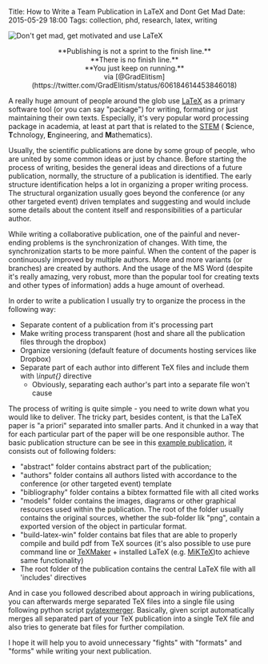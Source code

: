 Title: How to Write a Team Publication in LaTeX and Dont Get Mad
Date: 2015-05-29 18:00
Tags: collection, phd, research, latex, writing

![Don't get mad, get motivated and use LaTeX]({filename}../images/random/dont-get-mad-use-latex.png)

<center>
**Publishing is not a sprint to the finish line.** </br>
**There is no finish line.** </br>
**You just keep on running.** </br>
via [@GradElitism](https://twitter.com/GradElitism/status/606184614453846018)
</center>

A really huge amount of people around the glob use [LaTeX](http://www.latex-project.org/) as a primary software tool (or you can say "package") for writing, formating or just maintaining their own texts. Especially, it's very popular word processing package in academia, at least at part that is related to the [STEM](http://en.wikipedia.org/wiki/STEM_fields) ( **S**cience, **T**chnology, **E**ngineering, and **M**athematics).

Usually, the scientific publications are done by some group of people, who are united by some common ideas or just by chance. Before starting the process of writing, besides the general ideas and directions of a future publication, normally, the structure of a publication is identified. The early structure identification helps a lot in organizing a proper writing process. The structural organization usually goes beyond the conference (or any other targeted event) driven templates and suggesting and would include some details about the content itself and responsibilities of a particular author.

While writing a collaborative publication, one of the painful and never-ending problems is the synchronization of changes. With time, the synchronization starts to be more painful. When the content of the paper is continuously improved by multiple authors. More and more variants (or branches) are created by authors. And the usage of the MS Word (despite it's really amazing, very robust, more than the popular tool for creating texts and other types of information) adds a huge amount of overhead.

In order to write a publication I usually try to organize the process in the following way:

* Separate content of a publication from it's processing part
* Make writing process transparent (host and share all the publication files through the dropbox)
* Organize versioning (default feature of documents hosting services like Dropbox)
* Separate part of each author into different TeX files and include them with *\input{<PATH-TO-TeX>}* directive
	- Obviously, separating each author's part into a separate file won't cause

The process of writing is quite simple - you need to write down what you would like to deliver. The tricky part, besides content, is that the LaTeX paper is "a priori" separated into smaller parts. And it chunked in a way that for each particular part of the paper will be one responsible author. The basic publication structure can be see in this [example publication](https://github.com/vdmitriyev/pylatexmerger/tree/master/sample-paper), it consists out of following folders:

* "abstract" folder contains abstract part of the publication;
* "authors" folder contains all authors listed with accordance to the conference (or other targeted event) template
* "bibliography" folder contains a bibtex formatted file with all cited works
* "models" folder contains the images, diagrams or other graphical resources used within the publication. The root of the folder usually contains the original sources, whether the sub-folder lik "png", contain a exported version of the object in particular format.
* "build-latex-win" folder contains bat files that are able to properly compile and build pdf from TeX sources (it's also possible to use pure command line or [TeXMaker](http://www.xm1math.net/texmaker/) + installed LaTeX (e.g. [MiKTeX](http://miktex.org/))to achieve same functionality)
* The root folder of the publication contains the central LaTeX file with all 'includes' directives

And in case you followed described about approach in wiring publications, you can afterwards merge separated TeX files into a single file using following python script [pylatexmerger](https://github.com/vdmitriyev/pylatexmerger). Basically, given script automatically merges all separated part of your TeX publication into a single TeX file and also tries to generate bat files for further compilation.

I hope it will help you to avoid unnecessary "fights" with "formats" and "forms" while writing your next publication.
